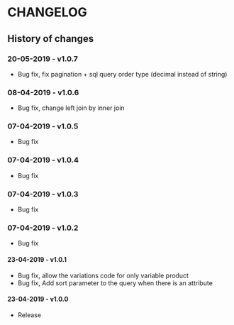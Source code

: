 # CHANGELOG

## History of changes

### 20-05-2019 - v1.0.7
* Bug fix, fix pagination + sql query order type (decimal instead of string)

### 08-04-2019 - v1.0.6
* Bug fix, change left join by inner join

### 07-04-2019 - v1.0.5
* Bug fix

### 07-04-2019 - v1.0.4
* Bug fix

### 07-04-2019 - v1.0.3
* Bug fix

### 07-04-2019 - v1.0.2
* Bug fix

#### 23-04-2019 - v1.0.1
* Bug fix, allow the variations code for only variable product
* Bug fix, Add sort parameter to the query when there is an attribute

#### 23-04-2019 - v1.0.0
* Release